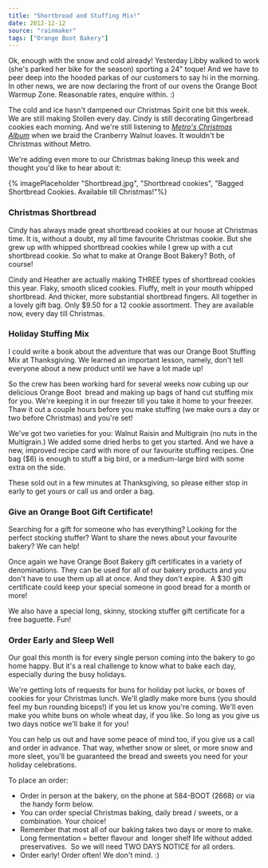 ```yaml
---
title: "Shortbread and Stuffing Mix!"
date: 2012-12-12
source: "rainmaker"
tags: ["Orange Boot Bakery"]
---
```



Ok, enough with the snow and cold already! Yesterday Libby walked to work (she's parked her bike for the season) sporting a 24" toque! And we have to peer deep into the hooded parkas of our customers to say hi in the morning. In other news, we are now declaring the front of our ovens the Orange Boot Warmup Zone. Reasonable rates, enquire within. :)

The cold and ice hasn't dampened our Christmas Spirit one bit this week. We are still making Stollen every day. Cindy is still decorating Gingerbread cookies each morning. And we're still listening to _[Metro's Christmas Album](http://www.youtube.com/watch?v=PbHknhf2VZI)_ when we braid the Cranberry Walnut loaves. It wouldn't be Christmas without Metro.

We're adding even more to our Christmas baking lineup this week and thought you'd like to hear about it:

{% imagePlaceholder "Shortbread.jpg", "Shortbread cookies", "Bagged Shortbread Cookies.  Available till Christmas!"%}


### Christmas Shortbread

Cindy has always made great shortbread cookies at our house at Christmas time. It is, without a doubt, my all time favourite Christmas cookie. But she grew up with whipped shortbread cookies while I grew up with a cut shortbread cookie. So what to make at Orange Boot Bakery? Both, of course!

Cindy and Heather are actually making THREE types of shortbread cookies this year. Flaky, smooth sliced cookies. Fluffy, melt in your mouth whipped shortbread. And thicker, more substantial shortbread fingers. All together in a lovely gift bag. Only $9.50 for a 12 cookie assortment. They are available now, every day till Christmas.

### Holiday Stuffing Mix

I could write a book about the adventure that was our Orange Boot Stuffing Mix at Thanksgiving. We learned an important lesson, namely, don't tell everyone about a new product until we have a lot made up!

So the crew has been working hard for several weeks now cubing up our delicious Orange Boot  bread and making up bags of hand cut stuffing mix for you. We're keeping it in our freezer till you take it home to your freezer. Thaw it out a couple hours before you make stuffing (we make ours a day or two before Christmas) and you're set!

We've got two varieties for you: Walnut Raisin and Multigrain (no nuts in the Multigrain.) We added some dried herbs to get you started. And we have a new, improved recipe card with more of our favourite stuffing recipes. One bag ($6) is enough to stuff a big bird, or a medium-large bird with some extra on the side.

These sold out in a few minutes at Thanksgiving, so please either stop in early to get yours or call us and order a bag.

### Give an Orange Boot Gift Certificate!

Searching for a gift for someone who has everything? Looking for the perfect stocking stuffer? Want to share the news about your favourite bakery? We can help!

Once again we have Orange Boot Bakery gift certificates in a variety of denominations. They can be used for all of our bakery products and you don't have to use them up all at once. And they don't expire.  A $30 gift certificate could keep your special someone in good bread for a month or more!

We also have a special long, skinny, stocking stuffer gift certificate for a free baguette. Fun!

### Order Early and Sleep Well

Our goal this month is for every single person coming into the bakery to go home happy. But it's a real challenge to know what to bake each day, especially during the busy holidays.

We're getting lots of requests for buns for holiday pot lucks, or boxes of cookies for your Christmas lunch. We'll gladly make more buns (you should feel my bun rounding biceps!) if you let us know you're coming. We'll even make you white buns on whole wheat day, if you like. So long as you give us two days notice we'll bake it for you!

You can help us out and have some peace of mind too, if you give us a call and order in advance. That way, whether snow or sleet, or more snow and more sleet, you'll be guaranteed the bread and sweets you need for your holiday celebrations.

To place an order:

- Order in person at the bakery, on the phone at 584-BOOT (2668) or via the handy form below.
- You can order special Christmas baking, daily bread / sweets, or a combination. Your choice!
- Remember that most all of our baking takes two days or more to make. Long fermentation = better flavour and  longer shelf life without added preservatives.  So we will need TWO DAYS NOTICE for all orders.
- Order early! Order often! We don't mind. :)

